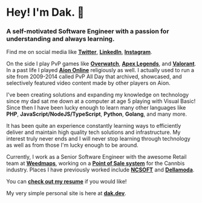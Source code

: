 # Hey! I'm Dak. 👋
### A self-motivated Software Engineer with a passion for understanding and always learning.

Find me on social media like **[Twitter](https://twitter.com/Vinlockz)**, **[LinkedIn](https://linkedin.com/in/dwashbrook)**, **[Instagram](https://www.instagram.com/vinlockz/)**.

On the side I play PvP games like **[Overwatch](https://playoverwatch.com/en-us/)**, **[Apex Legends](https://www.ea.com/games/apex-legends)**, and **[Valorant](https://playvalorant.com/en-us/)**. In a past life I played **[Aion Online](https://www.aiononline.com/)** religiously as well. I actually used to run a site from 2009-2014 called PvP All Day that archived, showcased, and selectively featured video content made by other players on Aion.

I've been creating solutions and expanding my knowledge on technology since my dad sat me down at a computer at age 5 playing with Visual Basic! Since then I have been lucky enough to learn many other languages like **PHP**, **JavaScript/NodeJS/TypeScript**, **Python**, **Golang**, and many more.

It has been quite an experience constantly learning ways to efficiently deliver and maintain high quality tech solutions and infrastructure. My interest truly never ends and I will never stop learning through technology as well as from those I'm lucky enough to be around.

Currently, I work as a Senior Software Engineer with the awesome Retail team at **[Weedmaps](https://weedmaps.com)**, working on a **[Point of Sale system](https://weedmaps.com/business/retail/)** for the Cannbis industry. Places I have previously worked include **[NCSOFT](https://ncsoft.com)** and **[Dellamoda](https://dellamoda.com)**.

You can **[check out my resume](http://cdn.dak.dev/Dak_Washbrook_Resume.pdf)** if you would like!

My very simple personal site is here at **[dak.dev](https://dak.dev)**.
